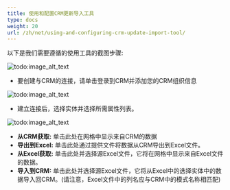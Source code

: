 ```yaml
---
title: 使用和配置CRM更新导入工具
type: docs
weight: 20
url: /zh/net/using-and-configuring-crm-update-import-tool/
---
```


以下是我们需要遵循的使用工具的截图步骤:

![todo:image_alt_text](using-and-configuring-crm-update-import-tool_1)

- 要创建与CRM的连接，请单击登录到CRM并添加您的CRM组织信息 

![todo:image_alt_text](using-and-configuring-crm-update-import-tool_2)

- 建立连接后，选择实体并选择所需属性列表。 

![todo:image_alt_text](using-and-configuring-crm-update-import-tool_3)

- **从CRM获取:** 单击此处在网格中显示来自CRM的数据
- **导出到Excel:** 单击此处通过提供文件将数据从CRM导出到Excel文件。
- **从Excel获取:** 单击此处并选择源Excel文件，它将在网格中显示来自Excel文件的数据。
- **导入到CRM:** 单击此处并选择源Excel文件，它将从Excel中的选择实体中的数据导入回CRM。(请注意，Excel文件中的列名应与CRM中的模式名称相匹配)
